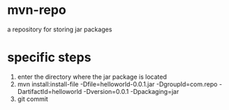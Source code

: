 # mvn-repo
a repository for storing jar packages

# specific steps

1. enter the directory where the jar package is located
2. mvn install:install-file -Dfile=helloworld-0.0.1.jar -DgroupId=com.repo -DartifactId=helloworld -Dversion=0.0.1 -Dpackaging=jar
3. git commit
